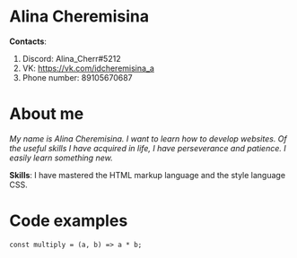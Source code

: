 # Alina Cheremisina
**Contacts**: 
1. Discord: Alina_Cherr#5212
2. VK: https://vk.com/idcheremisina_a
3. Phone number: 89105670687
# About me
*My name is Alina Cheremisina. I want to learn how to develop websites. Of the useful skills I have acquired in life, I have perseverance and patience. I easily learn something new.*

**Skills**: I have mastered the HTML markup language and the style language CSS.
# Code examples
`const multiply = (a, b) => a * b;`
